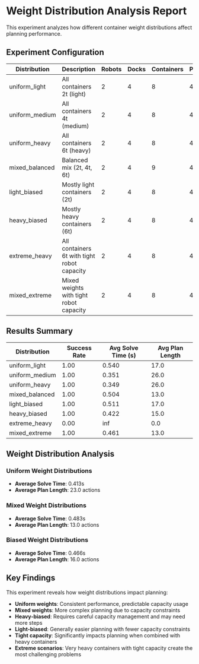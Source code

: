 # Weight Distribution Analysis Report

This experiment analyzes how different container weight distributions affect planning performance.

## Experiment Configuration

| Distribution | Description | Robots | Docks | Containers | Piles |
|--------------|-------------|--------|-------|------------|-------|
| uniform_light | All containers 2t (light) | 2 | 4 | 8 | 4 |
| uniform_medium | All containers 4t (medium) | 2 | 4 | 8 | 4 |
| uniform_heavy | All containers 6t (heavy) | 2 | 4 | 8 | 4 |
| mixed_balanced | Balanced mix (2t, 4t, 6t) | 2 | 4 | 9 | 4 |
| light_biased | Mostly light containers (2t) | 2 | 4 | 8 | 4 |
| heavy_biased | Mostly heavy containers (6t) | 2 | 4 | 8 | 4 |
| extreme_heavy | All containers 6t with tight robot capacity | 2 | 4 | 8 | 4 |
| mixed_extreme | Mixed weights with tight robot capacity | 2 | 4 | 8 | 4 |

## Results Summary

| Distribution | Success Rate | Avg Solve Time (s) | Avg Plan Length |
|--------------|--------------|-------------------|----------------|
| uniform_light | 1.00 | 0.540 | 17.0 |
| uniform_medium | 1.00 | 0.351 | 26.0 |
| uniform_heavy | 1.00 | 0.349 | 26.0 |
| mixed_balanced | 1.00 | 0.504 | 13.0 |
| light_biased | 1.00 | 0.511 | 17.0 |
| heavy_biased | 1.00 | 0.422 | 15.0 |
| extreme_heavy | 0.00 | inf | 0.0 |
| mixed_extreme | 1.00 | 0.461 | 13.0 |

## Weight Distribution Analysis

### Uniform Weight Distributions

- **Average Solve Time**: 0.413s
- **Average Plan Length**: 23.0 actions

### Mixed Weight Distributions

- **Average Solve Time**: 0.483s
- **Average Plan Length**: 13.0 actions

### Biased Weight Distributions

- **Average Solve Time**: 0.466s
- **Average Plan Length**: 16.0 actions

## Key Findings

This experiment reveals how weight distributions impact planning:

- **Uniform weights**: Consistent performance, predictable capacity usage
- **Mixed weights**: More complex planning due to capacity constraints
- **Heavy-biased**: Requires careful capacity management and may need more steps
- **Light-biased**: Generally easier planning with fewer capacity constraints
- **Tight capacity**: Significantly impacts planning when combined with heavy containers
- **Extreme scenarios**: Very heavy containers with tight capacity create the most challenging problems
